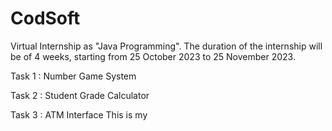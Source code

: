 # CodSoft
Virtual Internship as "Java Programming". 
The duration of the internship will be of 4 weeks, starting from 25 October 2023 to 25 November 2023.


Task 1 : Number Game System

Task 2 : Student Grade Calculator

Task 3 : ATM Interface
This is my 

